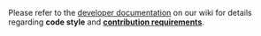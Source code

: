 Please refer to the [developer documentation](https://wiki.strongswan.org/projects/strongswan/wiki/DeveloperDocumentation)
on our wiki for details regarding **code style** and [**contribution requirements**](https://wiki.strongswan.org/projects/strongswan/wiki/Contributions).
